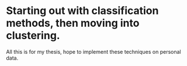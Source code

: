 # Starting out with classification methods, then moving into clustering.  
All this is for my thesis, hope to implement these techniques on personal data. 
